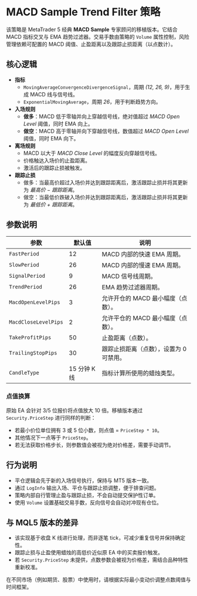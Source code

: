 # MACD Sample Trend Filter 策略

该策略是 MetaTrader 5 经典 **MACD Sample** 专家顾问的移植版本。它结合 MACD 指标交叉与 EMA 趋势过滤器。交易手数由策略的 `Volume` 属性控制，风险管理依赖可配置的 MACD 阈值、止盈距离以及跟踪止损距离（以点数计）。

## 核心逻辑

- **指标**
  - `MovingAverageConvergenceDivergenceSignal`，周期 *(12, 26, 9)*，用于生成 MACD 线与信号线。
  - `ExponentialMovingAverage`，周期 *26*，用于判断趋势方向。
- **入场规则**
  - **做多**：MACD 低于零轴并向上穿越信号线，绝对值超过 *MACD Open Level* 阈值，同时 EMA 向上。
  - **做空**：MACD 高于零轴并向下穿越信号线，数值超过 *MACD Open Level* 阈值，同时 EMA 向下。
- **离场规则**
  - MACD 以大于 *MACD Close Level* 的幅度反向穿越信号线。
  - 价格触达入场价的止盈距离。
  - 激活后的跟踪止损被触发。
- **跟踪止损**
  - 做多：当最高价超过入场价并达到跟踪距离后，激活跟踪止损并将其更新为 *最高价 − 跟踪距离*。
  - 做空：当最低价跌破入场价并达到跟踪距离后，激活跟踪止损并将其更新为 *最低价 + 跟踪距离*。

## 参数说明

| 参数 | 默认值 | 说明 |
|------|--------|------|
| `FastPeriod` | 12 | MACD 内部的快速 EMA 周期。 |
| `SlowPeriod` | 26 | MACD 内部的慢速 EMA 周期。 |
| `SignalPeriod` | 9 | MACD 信号线周期。 |
| `TrendPeriod` | 26 | EMA 趋势过滤器周期。 |
| `MacdOpenLevelPips` | 3 | 允许开仓的 MACD 最小幅度（点数）。 |
| `MacdCloseLevelPips` | 2 | 允许平仓的 MACD 最小幅度（点数）。 |
| `TakeProfitPips` | 50 | 止盈距离（点数）。 |
| `TrailingStopPips` | 30 | 跟踪止损距离（点数），设置为 0 可禁用。 |
| `CandleType` | 15 分钟 K 线 | 指标计算所使用的蜡烛类型。 |

### 点值换算

原始 EA 会针对 3/5 位报价将点值放大 10 倍。移植版本通过 `Security.PriceStep` 进行同样的判断：

- 若最小价位单位拥有 3 或 5 位小数，则点值 = `PriceStep * 10`。
- 其他情况下一点等于 `PriceStep`。
- 若无法获取价格步长，则参数值会被视为绝对价格差，需要手动调节。

## 行为说明

- 平仓逻辑会先于新的入场信号执行，保持与 MT5 版本一致。
- 通过 `LogInfo` 输出入场、平仓与跟踪止损调整，便于排查问题。
- 策略内部自行管理止盈与跟踪止损，不会自动提交保护性订单。
- 使用 `Volume` 设置基础交易手数，反向信号会自动对冲现有仓位。

## 与 MQL5 版本的差异

- 该实现基于收盘 K 线进行处理，而非逐笔 tick，可减少重复信号并保持确定性。
- 跟踪止损与止盈使用蜡烛的高低价近似原 EA 中的买卖报价触发。
- 若 `Security.PriceStep` 未提供，点数参数会被视为价格差，需结合品种特性重新校准。

在不同市场（例如期货、股票）中使用时，请根据实际最小变动价调整点数阈值与时间框架。
